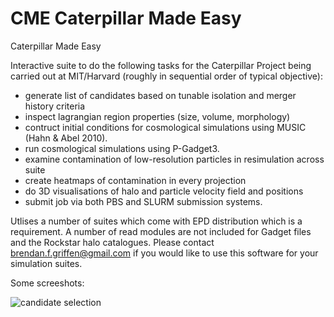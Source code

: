 CME Caterpillar Made Easy
===

Caterpillar Made Easy

Interactive suite to do the following tasks for the Caterpillar Project being carried out at MIT/Harvard (roughly in sequential order of typical objective):

* generate list of candidates based on tunable isolation and merger history criteria
* inspect lagrangian region properties (size, volume, morphology)
* contruct initial conditions for cosmological simulations using MUSIC (Hahn & Abel 2010).
* run cosmological simulations using P-Gadget3.
* examine contamination of low-resolution particles in resimulation across suite
* create heatmaps of contamination in every projection
* do 3D visualisations of halo and particle velocity field and positions
* submit job via both PBS and SLURM submission systems.

Utlises a number of suites which come with EPD distribution which is a requirement. A number of read modules are not included for Gadget files and the Rockstar halo catalogues. Please contact brendan.f.griffen@gmail.com if you would like to use this software for your simulation suites.

Some screeshots:

![candidate selection](http://bgriffen.scripts.mit.edu/www/wp-content/uploads/2014/01/candidateselection.png)
